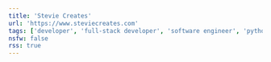 ```yaml
---
title: 'Stevie Creates'
url: 'https://www.steviecreates.com'
tags: ['developer', 'full-stack developer', 'software engineer', 'python', 'php', 'writer']
nsfw: false
rss: true
---
```

